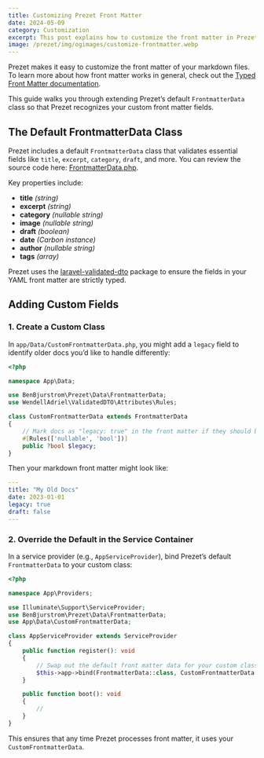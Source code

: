 ```yaml
---
title: Customizing Prezet Front Matter
date: 2024-05-09
category: Customization
excerpt: This post explains how to customize the front matter in Prezet.
image: /prezet/img/ogimages/customize-frontmatter.webp
---
```


Prezet makes it easy to customize the front matter of your markdown files. To learn more about how front matter works in general, check out the [Typed Front Matter documentation](/features/frontmatter).

This guide walks you through extending Prezet’s default `FrontmatterData` class so that Prezet recognizes your custom front matter fields.

## The Default FrontmatterData Class

Prezet includes a default `FrontmatterData` class that validates essential fields like `title`, `excerpt`, `category`, `draft`, and more. You can review the source code here: [FrontmatterData.php](https://github.com/benbjurstrom/prezet/blob/main/src/Data/FrontmatterData.php).

Key properties include:

- **title** *(string)*  
- **excerpt** *(string)*  
- **category** *(nullable string)*  
- **image** *(nullable string)*  
- **draft** *(boolean)*  
- **date** *(Carbon instance)*  
- **author** *(nullable string)*  
- **tags** *(array)*  

Prezet uses the [laravel-validated-dto](https://wendell-adriel.gitbook.io/laravel-validated-dto) package to ensure the fields in your YAML front matter are strictly typed.

## Adding Custom Fields

### 1. Create a Custom Class

In `app/Data/CustomFrontmatterData.php`, you might add a `legacy` field to identify older docs you’d like to handle differently:

```php
<?php

namespace App\Data;

use BenBjurstrom\Prezet\Data\FrontmatterData;
use WendellAdriel\ValidatedDTO\Attributes\Rules;

class CustomFrontmatterData extends FrontmatterData
{
    // Mark docs as "legacy: true" in the front matter if they should be excluded from certain features
    #[Rules(['nullable', 'bool'])]
    public ?bool $legacy;
}
```

Then your markdown front matter might look like:

```yaml
---
title: "My Old Docs"
date: 2023-01-01
legacy: true
draft: false
---
```

### 2. Override the Default in the Service Container

In a service provider (e.g., `AppServiceProvider`), bind Prezet’s default `FrontmatterData` to your custom class:

```php
<?php

namespace App\Providers;

use Illuminate\Support\ServiceProvider;
use BenBjurstrom\Prezet\Data\FrontmatterData;
use App\Data\CustomFrontmatterData;

class AppServiceProvider extends ServiceProvider
{
    public function register(): void
    {
        // Swap out the default front matter data for your custom class
        $this->app->bind(FrontmatterData::class, CustomFrontmatterData::class);
    }

    public function boot(): void
    {
        //
    }
}
```

This ensures that any time Prezet processes front matter, it uses your `CustomFrontmatterData`.
